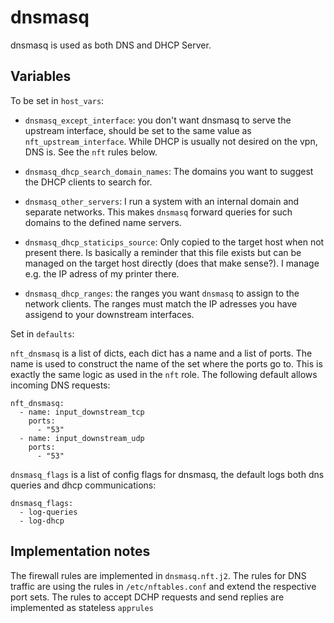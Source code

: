 
# dnsmasq

dnsmasq is used as both DNS and DHCP Server. 

## Variables

To be set in `host_vars`:

* `dnsmasq_except_interface`: you don't want dnsmasq to serve the upstream interface, should be set to the same value as `nft_upstream_interface`. While DHCP is usually not desired on the vpn, DNS is. See the `nft` rules below.

* `dnsmasq_dhcp_search_domain_names`: The domains you want to suggest the DHCP clients to search for.

* `dnsmasq_other_servers`: I run a system with an internal domain and separate networks. This makes `dnsmasq` forward queries for such domains to the defined name servers.

* `dnsmasq_dhcp_staticips_source`: Only copied to the target host when not present there. Is basically a reminder that this file exists but can be managed on the target host directly (does that make sense?). I manage e.g. the IP adress of my printer there.

* `dnsmasq_dhcp_ranges`: the ranges you want `dnsmasq` to assign to the network clients. The ranges must match the IP adresses you have assigend to your downstream interfaces.

Set in `defaults`:

`nft_dnsmasq` is a list of dicts, each dict has a name and a list of ports. The name is used to construct the name of the set where the ports go to. This is exactly the same logic as used in the `nft` role. The following default allows incoming DNS requests:

```
nft_dnsmasq:
  - name: input_downstream_tcp
    ports:
      - "53"
  - name: input_downstream_udp
    ports:
      - "53"
```

`dnsmasq_flags` is a list of config flags for dnsmasq, the default logs both dns queries and dhcp communications:

```
dnsmasq_flags:
  - log-queries
  - log-dhcp
```

## Implementation notes

The firewall rules are implemented in `dnsmasq.nft.j2`. The rules for DNS traffic are using the rules in `/etc/nftables.conf` and extend the respective port sets.  The rules to accept DCHP requests and send replies are implemented as stateless `apprules`
